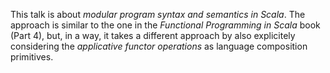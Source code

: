 This talk is about *modular program syntax and semantics in Scala*.
The approach is similar to the one in the *Functional Programming in Scala* book (Part 4), 
but, in a way, it takes a different approach by also explicitely considering the 
*applicative functor operations* as language composition primitives.
